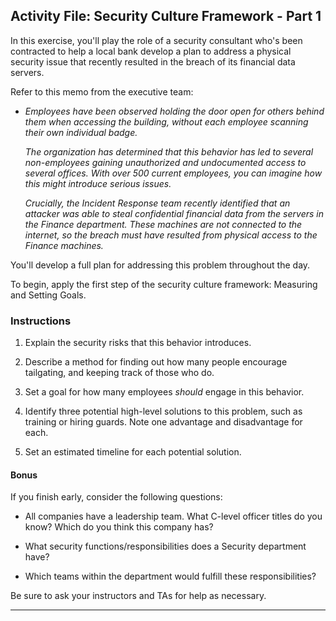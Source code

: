 ## Activity File: Security Culture Framework - Part 1

In this exercise, you'll play the role of a security consultant who's been contracted to help a local bank develop a plan to address a physical security issue that recently resulted in the breach of its financial data servers.

Refer to this memo from the executive team:

  - _Employees have been observed holding the door open for others behind them when accessing the building, without each employee scanning their own individual badge._  
  
    _The organization has determined that this behavior has led to several non-employees gaining unauthorized and undocumented access to several offices. With over 500 current employees, you can imagine how this might introduce serious issues._
  
    _Crucially, the Incident Response team recently identified that an attacker was able to steal confidential financial data from the servers in the Finance department. These machines are not connected to the internet, so the breach must have resulted from physical access to the Finance machines._

  You'll develop a full plan for addressing this problem throughout the day. 
  
  To begin, apply the first step of the security culture framework: Measuring and Setting Goals.

### Instructions

  1. Explain the security risks that this behavior introduces.

  2. Describe a method for finding out how many people encourage tailgating, and keeping track of those who do.

  3. Set a goal for how many employees _should_ engage in this behavior.

  4. Identify three potential high-level solutions to this problem, such as training or hiring guards. Note one advantage and disadvantage for each.

  5. Set an estimated timeline for each potential solution.

#### Bonus
  If you finish early, consider the following questions:

  - All companies have a leadership team. What C-level officer titles do you know? Which do you think this company has?

  - What security functions/responsibilities does a Security department have?

  - Which teams within the department would fulfill these responsibilities?

  Be sure to ask your instructors and TAs for help as necessary.

---
